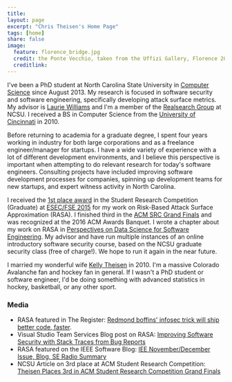 ```yaml
---
title:
layout: page
excerpt: "Chris Theisen's Home Page"
tags: [home]
share: false
image:
  feature: florence_bridge.jpg
  credit: the Ponte Vecchio, taken from the Uffizi Gallery, Florence 2015
  creditlink:
---
```


I've been a PhD student at North Carolina State University in [Computer Science](http://www.csc.ncsu.edu/) since August 2013. My research is focused in software security and software engineering, specifically developing attack surface metrics. My advisor is [Laurie Williams](http://collaboration.csc.ncsu.edu/laurie/) and I'm a member of the [Realsearch Group](http://www.realsearchgroup.com/realsearch/) at NCSU. I received a BS in Computer Science from the [University of Cincinnati](http://eecs.ceas.uc.edu/) in 2010.

Before returning to academia for a graduate degree, I spent four years working in industry for both large corporations and as a freelance engineer/manager for startups. I have a wide variety of experience with a lot of different development environments, and I believe this perspective is important when attempting to do relevant research for today's software engineers. Consulting projects have included improving software development processes for companies, spinning up development teams for new startups, and expert witness activity in North Carolina.

I received the [1st place award](https://raw.githubusercontent.com/theisencr/theisencr.github.io/master/assets/FSE-SRC_2015.jpg) in the Student Research Competition (Graduate) at [ESEC/FSE 2015](http://esec-fse15.dei.polimi.it/) for my work on Risk-Based Attack Surface Approximation (RASA). I finished third in the [ACM SRC Grand Finals](http://src.acm.org/) and was recognized at the 2016 ACM Awards Banquet. I wrote a chapter about my work on RASA in [Perspectives on Data Science for Software Engineering](http://www.amazon.com/Perspectives-Data-Science-Software-Engineering/dp/0128042060). My advisor and have run multiple instances of an online introductory software security course, based on the NCSU graduate security class (free of charge!). We hope to run it again in the near future.

I married my wonderful wife [Kelly Theisen](https://sites.google.com/site/theiseneportfolio/) in 2010. I'm a massive Colorado Avalanche fan and hockey fan in general. If I wasn't a PhD student or software engineer, I'd be doing something with advanced statistics in hockey, basketball, or any other sport.

### Media

- RASA featured in The Register: [Redmond boffins' infosec trick will ship better code, faster](http://www.theregister.co.uk/2015/03/17/redmond_boffins_infosec_trick_will_ship_better_code_faster/).
- Visual Studio Team Services Blog post on RASA: [Improving Software Security with Stack Traces from Bug Reports](https://www.visualstudio.com/en-us/articles/devopsmsft/attack-surface-detection)
- RASA featured on the IEEE Software Blog: [IEE November/December Issue, Blog, SE Radio Summary](http://blog.ieeesoftware.org/2017/01/ieee-novemberdecember-issue-blog-se.html)
- NCSU Article on 3rd place at ACM Student Research Competition: [Theisen Places 3rd in ACM Student Research Competition Grand Finals](https://www.csc.ncsu.edu/news/1914)
